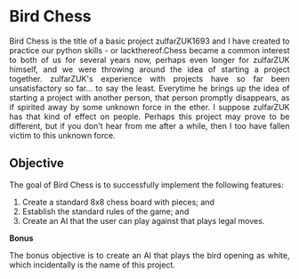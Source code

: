 # Bird Chess

<div style="text-align: justify">
Bird Chess is the title of a basic project zulfarZUK1693 and I have created to practice our python skills - or lackthereof.Chess became a common interest to both of us for several years now, perhaps even longer for zulfarZUK himself, and we were throwing around the idea of starting a project together. zulfarZUK's experience with projects have so far been unsatisfactory so far... to say the least. Everytime he brings up the idea of starting a project with another person, that person promptly disappears, as if spirited away by some unknown force in the ether. I suppose zulfarZUK has that kind of effect on people. Perhaps this project may prove to be different, but if you don't hear from me after a while, then I too have fallen victim to this unknown force.

</div>

## Objective

<div style="text-align: justify">
The goal of Bird Chess is to successfully implement the following features:

1. Create a standard 8x8 chess board with pieces; and
2. Establish the standard rules of the game; and
3. Create an AI that the user can play against that plays legal moves.
</div>

**Bonus**
<div style="text-align: justify">
The bonus objective is to create an AI that plays the bird opening as white, which incidentally is the name of this project.
</div>